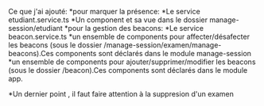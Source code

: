 Ce que j'ai ajouté:
*pour marquer la présence:
    *Le service etudiant.service.ts
    *Un component et sa vue dans le dossier manage-session/etudiant
*pour la gestion des beacons:
    *Le service beacon.service.ts
    *un ensemble de components pour affecter/désafecter les beacons (sous le dossier /manage-session/examen/manage-beacons).Ces components sont déclarés dans le module manage-session
    *un ensemble de components pour ajouter/supprimer/modifier les beacons (sous le dossier /beacon).Ces components sont déclarés dans le module app.


*Un dernier point , il faut faire attention à la suppresion d'un examen
